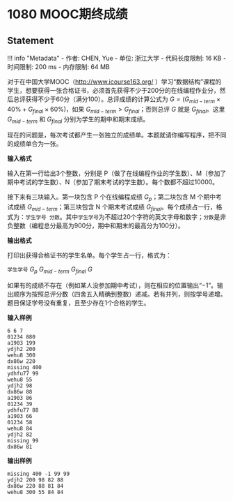
# 1080 MOOC期终成绩

## Statement

!!! info "Metadata"
    - 作者: CHEN, Yue
    - 单位: 浙江大学
    - 代码长度限制: 16 KB
    - 时间限制: 200 ms
    - 内存限制: 64 MB

对于在中国大学MOOC（http://www.icourse163.org/ ）学习“数据结构”课程的学生，想要获得一张合格证书，必须首先获得不少于200分的在线编程作业分，然后总评获得不少于60分（满分100）。总评成绩的计算公式为 $G = (G_{mid-term}\times 40\% + G_{final}\times 60\%)$，如果 $G_{mid-term} > G_{final}$；否则总评 $G$ 就是 $G_{final}$。这里 $G_{mid-term}$ 和 $G_{final}$ 分别为学生的期中和期末成绩。

现在的问题是，每次考试都产生一张独立的成绩单。本题就请你编写程序，把不同的成绩单合为一张。

**输入格式**

输入在第一行给出3个整数，分别是 P（做了在线编程作业的学生数）、M（参加了期中考试的学生数）、N（参加了期末考试的学生数）。每个数都不超过10000。

接下来有三块输入。第一块包含 P 个在线编程成绩 $G_p$；第二块包含 M 个期中考试成绩 $G_{mid-term}$；第三块包含 N 个期末考试成绩 $G_{final}$。每个成绩占一行，格式为：`学生学号 分数`。其中`学生学号`为不超过20个字符的英文字母和数字；`分数`是非负整数（编程总分最高为900分，期中和期末的最高分为100分）。

**输出格式**

打印出获得合格证书的学生名单。每个学生占一行，格式为：

`学生学号` $G_p$ $G_{mid-term}$ $G_{final}$ $G$

如果有的成绩不存在（例如某人没参加期中考试），则在相应的位置输出“$-1$”。输出顺序为按照总评分数（四舍五入精确到整数）递减。若有并列，则按学号递增。题目保证学号没有重复，且至少存在1个合格的学生。

**输入样例**
```plaintext
6 6 7
01234 880
a1903 199
ydjh2 200
wehu8 300
dx86w 220
missing 400
ydhfu77 99
wehu8 55
ydjh2 98
dx86w 88
a1903 86
01234 39
ydhfu77 88
a1903 66
01234 58
wehu8 84
ydjh2 82
missing 99
dx86w 81
```

**输出样例**
```plaintext
missing 400 -1 99 99
ydjh2 200 98 82 88
dx86w 220 88 81 84
wehu8 300 55 84 84
```

